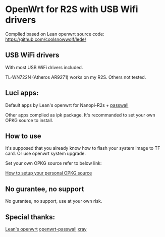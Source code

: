 # OpenWrt for R2S with USB Wifi drivers

Complied based on Lean openwrt source code:
https://github.com/coolsnowwolf/lede/

## USB WiFi drivers
With most USB WiFi drivers included.

TL-WN722N (Atheros AR9271) works on my R2S. Others not tested.


## Luci apps:

Default apps by Lean's openwrt for Nanopi-R2s + [passwall](https://github.com/xiaorouji/openwrt-passwall) 

Other apps complied as ipk package.
It's recommanded to set your own OPKG source to install.

## How to use

It's supposed that you already know how to flash your system image to TF card.
Or use openwrt system upgrade.

Set your own OPKG source refer to below link:

[How to setup your personal OPKG source](https://www.youtube.com/watch?v=BSsBTSQfEQE&list=PLTI5d7Gwez7ri29l5OOOxoWbxooGqXzMR&index=4)

## No gurantee, no support
No gurantee, no support, use at your own risk.

## Special thanks:
[Lean's openwrt](https://github.com/coolsnowwolf/lede/)
[openwrt-passwall](https://github.com/xiaorouji/openwrt-passwall)
[xray](https://github.com/XTLS/Xray-core)

